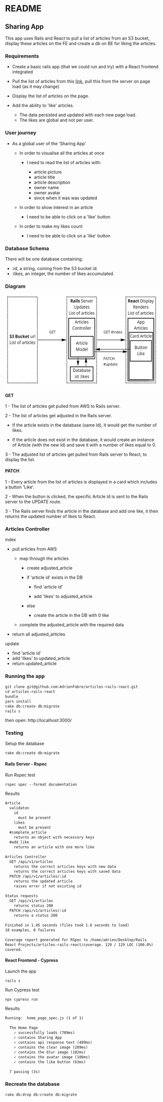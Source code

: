 # README

## Sharing App

This app uses Rails and React to pull a list of articles from an S3 bucket, display these articles on the FE and create a db on BE for liking the articles.

### Requirements

- Create a basic rails app (that we could run and try) with a React frontend integrated

- Pull the list of articles from this [link](https://s3-eu-west-1.amazonaws.com/olio-staging-images/developer/test-articles-v3.json), pull this from the server on page load (as it may change)

- Display the list of articles on the page.

- Add the ability to 'like' articles.

  - The data persisted and updated with each new page load.
  - The likes are global and not per user.

### User journey

- As a global user of the 'Sharing App'

  - In order to visualise all the articles at once

    - I need to read the list of articles with:

      - article picture
      - article title
      - article description
      - owner name
      - owner avatar
      - since when it was was updated

  - In order to show interest in an article

    - I need to be able to click on a 'like' button

  - In order to make my likes count
    - I need to be able to click on a 'like' button

### Database Schema

There will be one database containing:

- :id, a string, coming from the S3 bucket id.
- :likes, an integer, the number of likes accumulated.

### Diagram

<img src="public/diagram.jpg" alt="diagram" title="diagram" width="550" height="300" />

#### GET

1 - The list of articles get pulled from AWS to Rails server.

2 - The list of articles get adjusted in the Rails server.

- If the article exists in the database (same Id), it would get the number of likes.

- If the article does not exist in the database, it would create an instance of Article (with the new Id) and save it with a number of likes equal to 0.

3 - The adjusted list of articles get pulled from Rails server to React, to display the list.

#### PATCH

1 - Every article from the list of articles is displayed in a card which includes a button 'Like'.

2 - When the button is clicked, the specific Article Id is sent to the Rails server to the UPDATE route.

3 - The Rails server finds the article in the database and add one like, it then returns the updated number of likes to React.

### Articles Controller

index

- pull articles from AWS

  - map through the articles

    - create adjusted_article

    - if 'article id' exists in the DB

      - find 'article id'

      - add 'likes' to adjusted_article

    - else

      - create the article in the DB with 0 like

  - complete the adjusted_article with the required data

- return all adjusted_articles

update

- find 'article id'
- add 'likes' to updated_article
- return updated_article

### Running the app

```unix
git clone git@github.com:AdrienFabre/articles-rails-react.git
cd articles-rails-react
bundle
yarn install
rake db:create db:migrate
rails s
```

then open: http://localhost:3000/

### Testing

Setup the database

```unix
rake db:create db:migrate
```

#### Rails Server - Rspec

Run Rspec test

```unix
rspec spec --format documentation
```

Results

```unix
Article
  validaton
    id
      must be present
    likes
      must be present
  #complete_article
    returns an object with necessary keys
  #add_like
    returns an article with one more like

Articles Controller
  GET /api/v1/articles
    returns the correct articles keys with new data
    returns the correct articles keys with saved data
  PATCH /api/v1/articles/:id
    returns the updated article
    raises error if not existing id

Status requests
  GET /api/v1/articles
    returns status 200
  PATCH /api/v1/articles/:id
    returns a status 200

Finished in 1.45 seconds (files took 1.6 seconds to load)
10 examples, 0 failures

Coverage report generated for RSpec to /home/adrien/Desktop/Rails React Projects/articles-rails-react/coverage. 129 / 129 LOC (100.0%) covered.
```

#### React Frontend - Cypress

Launch the app

```unix
rails s
```

Run Cypress test

```unix
npx cypress run
```

Results

```unix
Running:  home_page_spec.js (1 of 1)

  The Home Page
    ✓ successfully loads (709ms)
    ✓ contains Sharing App
    ✓ contains api response text (489ms)
    ✓ contains the clear image (289ms)
    ✓ contains the blur image (102ms)
    ✓ contains the avatar image (106ms)
    ✓ contains the like button (63ms)

  7 passing (3s)
```

### Recreate the database

```unix
rake db:drop db:create db:migrate
```
